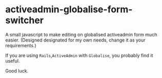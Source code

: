 # activeadmin-globalise-form-switcher
A small javascript to make editing on globalised activeadmin form much easier. (Designed designated for my own needs, change it as your requirements.)

If you are using `Rails`,`ActiveAdmin` with `Globalise`, you probably find it useful.


Good luck.
